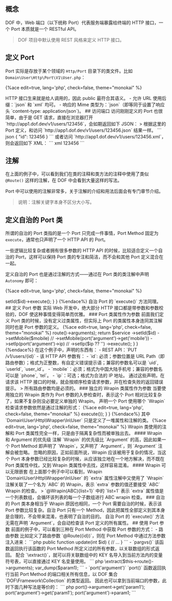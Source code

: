 <!-- toc -->

## 概念

DOF 中，Web 端口（以下统称 Port）代表服务端暴露给终端的 HTTP 接口，一个 Port 本质就是一个 RESTful API。

> DOF 项目中默认使用 REST 风格来定义 HTTP 接口。

## 定义 Port

Port 实际是存放于某个领域的 `Http/Port` 目录下的类文件。比如 `Domain\User\Http\Port\V1\User.php`：

{%ace edit=true, lang='php', check=false, theme="monokai" %}
<?php

declare(strict_types=1);

namespace Domain\User\Http\Port\V1;

/**
 * @Route(v1/users)
 * @Suffix(json)
 * @Suffix(xml)
 * @MimeOut(json)
 */
class User
{
    /**
     * @Route({id})
     * @Verb(get)
     */
    public function show(int $id)
    {
        return \compact('id');
    }
}
{%endace%}

至此就定义了一个简单的 Port，且满足以下规则：

- 对应的 REST API 为：`GET /v1/users/{id}`。
- 处理该请求的类为 Port Class 为 `Domain\Users\Http\Port\V1\User::class`，Port Method 为 `show()`。
- Port Class 无需继承其他类，无需实现其他接口，无需引入其他 trait。

- Port Method 修饰符必须为 `public`。
> HTTP 接口生来就是给人调用的，因此 public 最符合其语义。

- 允许 URL 使用后缀：`json` 和 `xml` 均可。
- 响应的 Mime 类型为：`json`（即等同于设置了响应头 `content-type: application/json`)。

## 访问端口

访问刚刚定义的 Port 也很简单，由于是 GET 请求，直接在浏览器打开 `http://app1.dof.dev/v1/users/123456`，会如期返回如下 JSON：

> 根据这里的 Port 定义，和访问 `http://app1.dof.dev/v1/users/123456.json` 结果一样。

``` json
{
    "id": 123456
}
```

或者访问 `http://app1.dof.dev/v1/users/123456.xml`，则会返回如下 XML：

``` xml
<?xml version="1.0" encoding="utf-8"?>
<xml>
    <id>123456</id>
</xml>
```

## 注解

在上面的例子中，可以看到我们在类的注释和类方法的注释中使用了类似 `@Route()` 这样的注解，在 DOF 中会看到大量这样的写法。

Port 中可以使用的注解非常多，关于注解的介绍和用法后面会有专门章节介绍。

> 说明：注解关键字本身不区分大小写。

## 定义自治的 Port 类

所谓的自治的 Port 类指的是一个 Port 只完成一件事情，Port Method 固定为 `execute`，通常也只声明了一个 HTTP API 的 Port。

一些逻辑比较复杂或者拥有很多参数的 HTTP API 的时候，比较适合定义一个自治的 Port，这样可以保持 Port 类的专注和简洁，而不会和其他 Port 定义混合在一起。

定义自治的 Port 也是通过注解的方式——通过在 Port 类的类注解中声明 `Autonomy` 即可：

{%ace edit=true, lang='php', check=false, theme="monokai" %}
<?php

/**
 * @Autonomy(1)
 * @Route(v1/do-sth-complex)
 * @Verb(post)
 */
class DoSthComplex
{
    public function execute()
    {
        // Do sth complex
    }
}
{%endace%}

## Port Method 依赖注入

所有 Port Method 均实现了依赖注入，因此可以在 Port Method 定义中声明一个类类型变量，然后在方法内通过该变量使用类实例。

{%ace edit=true, lang='php', check=false, theme="monokai" %}
<?php

namespace Domain\User\Http\Port\V1;

use Domain\User\Service\Application\ShowUserService;

/**
 * @Route(v1/users)
 * @MimeOut(json)
 */
class User
{
    /**
     * @Route({id})
     * @Verb(get)
     */
    public function show(int $id, ShowUserService $service)
    {
        return $service->setId($id)->execute();
    }
}
{%endace%}

自治 Port 的 `execute()` 方法同理。

## 定义 Port 参数

实际 Web 开发中，绝大部分 HTTP 接口都是带参数和参数校验的，DOF 使这种事情变得简单而优雅。

### Port 类属性作为参数

前面我们定义 Port 类的时候，没有定义过类属性，但实际上 Port 的类属性本身连同其注解同时也是 Port 参数的定义。

{%ace edit=true, lang='php', check=false, theme="monokai" %}
<?php

namespace Domain\User\Http\Port\V1;

use Domain\User\Service\Application\UpdateUserService;

/**
 * @Author(cjli@dofphp)
 * @Version(v1)
 * @Route(users)
 * @MimeOut(json)
 */
class User
{
    /**
     * @Title(User Mobile)
     * @Compatible(phone,tel)
     * @Mobile(cn)
     */
    private $mobile;

    /**
     * @Title(Client Ip)
     * @Ip()
     */
    private $ip;

    /**
     * @Title(User Id)
     * @Compatible(user_id,uid,userId)
     * @Uint(){%s custom error message %s}
     */
    private $id;

    /**
     * @Title(更新用户信息)
     * @Route({id})
     * @Verb(PUT)
     * @Argument(id){need:0&location=URL Path}
     * @Argument(mobile)
     * @Argument(ip){need:0}
     */
    public function update(int $id, UpdateUserService $service)
    {
        \extract($this->route()->arguments);

        return $service
            ->setId($id)
            ->setMobile($mobile)
            // ->setMobile(port('argument')->get('mobile'))
            ->setIp(port('argument')->ip)
            // ->setIp($ip ?? '')
            ->execute();
    }
}
{%endace%}


在这个例子中，声明的东西有：

- REST API：`PUT /v1/users/{id}`
- 该 HTTP API 参数有：
    - `id`: 必须；参数位置是 URL Path（即路由参数）；格式为正整数，有自定义错误提示语；兼容的参数名可以是 `uid`, `userId`, `user_id`。
    - `mobile`：必须；格式为中国大陆手机号；兼容的参数名可以是 `phone`, `tel`。 
    - `ip`：可选；格式为合法的 IP 地址。

通过这些声明，在请求该 HTTP 接口的时候，就会按顺序检查请求参数，并在检查失败的返回错误提示。

> 所有路由参数均是必须的。

### 独立的 Wrapin 类属性作为参数

当要使用独立的 Wrapin 类作为 Port 参数的入参检查时，表示这个 Port 相对比较复杂了，如果不复杂则没必要定义单独的 Wrapin。

声明一个 Port 使用哪个 `Wrapin` 检查请求参数依然是通过注解的形式：

{%ace edit=true, lang='php', check=false, theme="monokai" %}
<?php

namespace Domain\User\Http\Port\V1;

use Domain\User\Service\Application\ListUserService;

/**
 * @Route(v1/users)
 * @MimeOut(json)
 */
class User
{
    /**
     * @Route(/)
     * @Verb(get)
     * @WrapIn(Domain\User\Http\Wrapper\In\User)
     * @Alias(get_user_list)
     */
    public function list(ListUserService $service)
    {
        return paginator($service->execute());
    }
}
{%endace%}

其中 `Domain\User\Http\Wrapper\In\User` 只是定义了一堆属性和注解的类。

{%ace edit=true, lang='php', check=false, theme="monokai" %}
<?php

declare(strict_types=1);

namespace Domain\User\Http\Wrapper\In;

/**
 * This is a demo wrapin
 * Annotation order affect validate result
 */
class User
{
    /**
     * @Title(User Id)
     * @Compatible(id,uid,userId,user_id)
     * @Need()
     * @Ciin(112,333)
     * @Uint()
     */
    private $id;

    /**
     * @Title(客户端 IP 地址)
     * @Compatible(client_ip,ip)
     * @Need()
     * @Default(0.0.0.0)
     * @String()
     * @Ip()
     */
    private $ip;

    /**
     * @Title(用户真实姓名)
     * @Compatible(realname,uname)
     * @NeedIfNo(email)
     * @String()
     * @Min(2)
     */
    private $name;

    /**
     * @Title(用户电子邮箱)
     * @Compatible(mail_addr)
     * @NeedIfNo(name)
     * @Email()
     */
    private $email;

    /**
     * @Title(附加数据)
     * @Array()
     * @Wrapin(ABC){list=1}
     */
    private $extra;
}
{%endace%}

> Wrapin 类使用的注解和 Port 类属性完全一样，只是由于隔离复杂性而被单独出去。

#### Wrapin 和 Argument 的优先级 

注解 `Wrapin` 的优先级比 `Argument` 的高，因此如果一个 Port Method 即声明了 `Wrapin`，又声明了 `Argument`，则 `Argument` 注解会被忽略。

忽略的原因，正如前面所说，Wrapin 应该被用于复杂的情况，当这个 Port 本身参数已经比较复杂的时候，从应该独立地在一个地方解决，而不既在 Port 类属性中找，又到 Wrapin 类属性中去找，这样容易混淆。

#### Wrapin 可以无限嵌套

在上面那个例子中可以看到，Wrapin `Domain\User\Http\Wrapper\In\User` 的 `extra` 属性注解中又使用了 `Wrapin` 注解关联了一个名为 `ABC` 的 Wrapin，表示 `extra` 参数的值还要接受 `ABC` Wrapin 的检查。

> `@Wrapin(ABC){list=1}` 中的 `list=1` 表示 `extra` 属性值是一个列表数组，会循环该列表的每一个子数组进行 ABC wrapin 检查。

### 自治的 Port 类本身相当于 Wrapin

原因也相同，一个 Port 需要自治的时候，表示该 Port 参数比较复杂。自治 Port 只有一个 Method，因此把属性全部定义到其本身是合理的，不会带来混淆，也表明了自治的目的。

自治 Port 的 `execute()` 方法无需在声明 `Argument`，会自动检查该 Port 定义的所有属性。

## 使用 Port 参数

前面的例子中，可以看到三种在 Port Method 中获取 Port 参数的方式：

- 路由参数

比如定义了路由参数 `@Route({id})`，则在 Port Method 中通过方法参数注入进来：

```php
public function update(int $id)
{
    // ...
}
```

- `pargvs()`

该函数返回执行该函数的 Port Method 所定义过的所有参数，以关联数组的形式返回。

配合 `\extract()`，就可以将关联数组中的 KEY 名导入到当前方法内的变量符号表，可以直接通过 KEY 名变量使用。

``` php
\extract($this->route()->arguments);
 
var_dump($param1);
```

- `port('argument')`

`port()` 函数返回执行当前 Port Method 的端口相关所有信息，以 DOF 集合 `DOF\Framework\Collection` 的类型返回。

因此也可以拿到当前端口的参数，此时下面几种写法是等价的：

``` php
port()->argument->get('param1');
port('argument')->get('param1');
port('argument')->param1;
```

